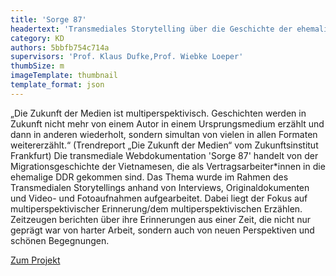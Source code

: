 ```yaml
---
title: 'Sorge 87'
headertext: 'Transmediales Storytelling über die Geschichte der ehemaligen vietnamesischen Vertragsarbeiter*innen in der DDR'
category: KD
authors: 5bbfb754c714a
supervisors: 'Prof. Klaus Dufke,Prof. Wiebke Loeper'
thumbSize: m
imageTemplate: thumbnail
template_format: json
---
```


„Die Zukunft der Medien ist multiperspektivisch. Geschichten werden in Zukunft nicht mehr von einem Autor in einem Ursprungsmedium erzählt und dann in anderen wiederholt, sondern simultan von vielen in allen Formaten weitererzählt.“ (Trendreport „Die Zukunft der Medien“ vom Zukunftsinstitut Frankfurt) Die transmediale Webdokumentation 'Sorge 87' handelt von der Migrationsgeschichte der Vietnamesen, die als Vertragsarbeiter\*innen in die ehemalige DDR gekommen sind. Das Thema wurde im Rahmen des Transmedialen Storytellings anhand von Interviews, Originaldokumenten und Video- und Fotoaufnahmen aufgearbeitet. Dabei liegt der Fokus auf multiperspektivischer Erinnerung/dem multiperspektivischen Erzählen. Zeitzeugen berichten über ihre Erinnerungen aus einer Zeit, die nicht nur geprägt war von harter Arbeit, sondern auch von neuen Perspektiven und schönen Begegnungen.

<a href="https://www.sorge87.de" target="_blank">Zum Projekt</a>